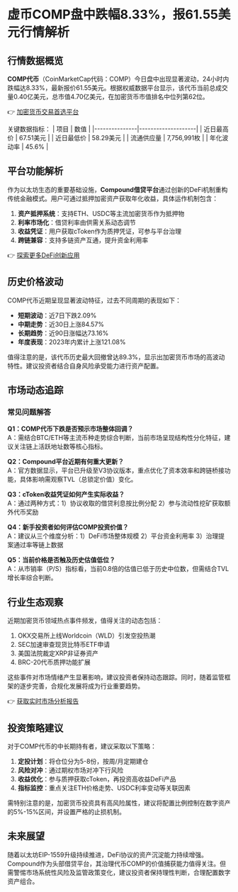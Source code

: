 # 虚币COMP盘中跌幅8.33%，报61.55美元行情解析

## 行情数据概览

**COMP代币**（CoinMarketCap代码：COMP）今日盘中出现显著波动，24小时内跌幅达8.33%，最新报价61.55美元。根据权威数据平台显示，该代币当前总成交量0.40亿美元，总市值4.70亿美元，在加密货币市值排名中位列第62位。

👉 [加密货币交易首选平台](https://bit.ly/okx_welcome)

关键数据指标：
| 项目          | 数值               |
|---------------|--------------------|
| 近日最高价    | 67.51美元          |
| 近日最低价    | 58.29美元          |
| 流通供应量    | 7,756,991枚        |
| 年化波动率    | 45.6%              |

## 平台功能解析

作为以太坊生态的重要基础设施，**Compound借贷平台**通过创新的DeFi机制重构传统金融模式。用户可通过抵押加密资产获取年化收益，具体运作机制包含：

1. **资产抵押系统**：支持ETH、USDC等主流加密货币作为抵押物
2. **利率市场化**：借贷利率由供需关系动态调节
3. **收益凭证**：用户获取cToken作为质押凭证，可参与平台治理
4. **跨链兼容**：支持多链资产互通，提升资金利用率

👉 [探索更多DeFi创新应用](https://bit.ly/okx_welcome)

## 历史价格波动

COMP代币近期呈现显著波动特征，过去不同周期的表现如下：

- **短期波动**：近7日下跌2.09%
- **中期走势**：近30日上涨84.57%
- **长期趋势**：近90日涨幅达73.16%
- **年度表现**：2023年内累计上涨121.08%

值得注意的是，该代币历史最大回撤曾达89.3%，显示出加密货币市场的高波动特性。建议投资者结合自身风险承受能力进行资产配置。

## 市场动态追踪

### 常见问题解答
**Q1：COMP代币下跌是否预示市场整体回调？**  
A：需结合BTC/ETH等主流币种走势综合判断，当前市场呈现结构性分化特征，建议关注链上活跃地址数等核心指标。

**Q2：Compound平台近期有何重大更新？**  
A：官方数据显示，平台已升级至V3协议版本，重点优化了资本效率和跨链桥接功能，具体影响需观察TVL（总锁定价值）变化。

**Q3：cToken收益凭证如何产生实际收益？**  
A：通过两种方式：1）协议收取的借贷利息按比例分配 2）参与流动性挖矿获取额外代币奖励

**Q4：新手投资者如何评估COMP投资价值？**  
A：建议从三个维度分析：1）DeFi市场整体规模 2）平台资金利用率 3）治理提案通过率等链上数据

**Q5：当前价格是否触及历史估值低位？**  
A：从市销率（P/S）指标看，当前0.8倍的估值已低于历史中位数，但需结合TVL增长率综合判断。

## 行业生态观察

近期加密货币领域热点事件频发，值得关注的动态包括：
1. OKX交易所上线Worldcoin（WLD）引发空投热潮
2. SEC加速审查现货比特币ETF申请
3. 美国法院裁定XRP非证券资产
4. BRC-20代币质押功能扩展

这些事件对市场情绪产生显著影响，建议投资者保持动态跟踪。同时，随着监管框架的逐步完善，合规化发展将成为行业重要趋势。

👉 [获取实时市场分析报告](https://bit.ly/okx_welcome)

## 投资策略建议

对于COMP代币的中长期持有者，建议采取以下策略：
1. **定投计划**：将仓位分为5-8份，按周/月定期建仓
2. **风险对冲**：通过期权市场对冲下行风险
3. **收益优化**：参与质押获取cToken，再投资高收益DeFi产品
4. **指标监控**：重点关注ETH价格走势、USDC利率变动等关联因素

需特别注意的是，加密货币投资具有高风险属性，建议将配置比例控制在数字资产的5%-15%区间，并设置严格的止损机制。

## 未来展望

随着以太坊EIP-1559升级持续推进，DeFi协议的资产沉淀能力持续增强。Compound作为头部借贷平台，其治理代币COMP的价值捕获能力值得关注。但需警惕市场系统性风险及监管政策变化，建议投资者保持理性判断，合理配置数字资产组合。